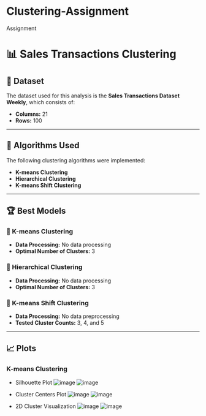 # Clustering-Assignment
Assignment

# 📊 Sales Transactions Clustering

## 📁 Dataset
The dataset used for this analysis is the **Sales Transactions Dataset Weekly**, which consists of:
- **Columns:** 21
- **Rows:** 100 

---

## 🤖 Algorithms Used
The following clustering algorithms were implemented:

- **K-means Clustering**
- **Hierarchical Clustering**
- **K-means Shift Clustering**

---

## 🏆 Best Models

### 🔹 K-means Clustering
- **Data Processing:** No data processing  
- **Optimal Number of Clusters:** 3  

### 🔹 Hierarchical Clustering
- **Data Processing:** No data processing  
- **Optimal Number of Clusters:** 3  

### 🔹 K-means Shift Clustering
- **Data Processing:** No data preprocessing  
- **Tested Cluster Counts:** 3, 4, and 5  

---

## 📈 Plots

### K-means Clustering

- Silhouette Plot
  ![image](https://github.com/user-attachments/assets/a588f05b-98c3-4408-ba9d-1c59b04f47f1)
![image](https://github.com/user-attachments/assets/4402b5c5-d6c7-44de-b1b0-d03d3012d713)

- Cluster Centers Plot
  ![image](https://github.com/user-attachments/assets/28c8730b-ce91-4f4a-92c1-83b4b1968adb)
![image](https://github.com/user-attachments/assets/524e85db-b223-49ff-8fb3-af8e6e4f0eac)

- 2D Cluster Visualization
  ![image](https://github.com/user-attachments/assets/c605a58e-6d56-4d48-b14e-86b077478fbc)
![image](https://github.com/user-attachments/assets/516254f1-4dcf-4a53-b42d-15a3ecc1b071)

